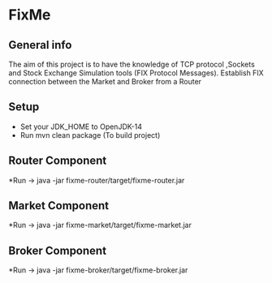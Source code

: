 # FixMe
## General info
The aim of this project is to have the knowledge of TCP protocol ,Sockets and Stock Exchange Simulation tools (FIX Protocol Messages).
Establish FIX connection between the Market and Broker from a Router
## Setup
* Set your JDK_HOME to OpenJDK-14
* Run mvn clean package (To build project)
## Router Component
*Run -> java -jar fixme-router/target/fixme-router.jar
## Market Component
*Run -> java -jar fixme-market/target/fixme-market.jar
## Broker Component
*Run -> java -jar fixme-broker/target/fixme-broker.jar
